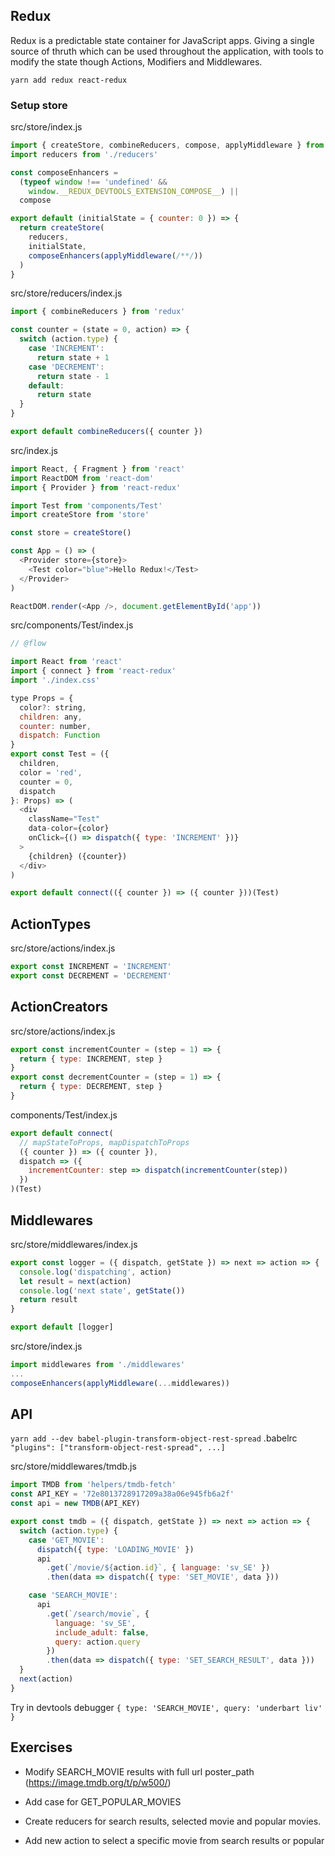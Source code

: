 ## Redux

Redux is a predictable state container for JavaScript apps. Giving a single source of thruth which can be used throughout the application, with tools to modify the state though Actions, Modifiers and Middlewares.

```
yarn add redux react-redux
```

### Setup store

src/store/index.js

```js
import { createStore, combineReducers, compose, applyMiddleware } from 'redux'
import reducers from './reducers'

const composeEnhancers =
  (typeof window !== 'undefined' &&
    window.__REDUX_DEVTOOLS_EXTENSION_COMPOSE__) ||
  compose

export default (initialState = { counter: 0 }) => {
  return createStore(
    reducers,
    initialState,
    composeEnhancers(applyMiddleware(/**/))
  )
}
```

src/store/reducers/index.js

```js
import { combineReducers } from 'redux'

const counter = (state = 0, action) => {
  switch (action.type) {
    case 'INCREMENT':
      return state + 1
    case 'DECREMENT':
      return state - 1
    default:
      return state
  }
}

export default combineReducers({ counter })
```

src/index.js

```js
import React, { Fragment } from 'react'
import ReactDOM from 'react-dom'
import { Provider } from 'react-redux'

import Test from 'components/Test'
import createStore from 'store'

const store = createStore()

const App = () => (
  <Provider store={store}>
    <Test color="blue">Hello Redux!</Test>
  </Provider>
)

ReactDOM.render(<App />, document.getElementById('app'))
```

src/components/Test/index.js

```js
// @flow

import React from 'react'
import { connect } from 'react-redux'
import './index.css'

type Props = {
  color?: string,
  children: any,
  counter: number,
  dispatch: Function
}
export const Test = ({
  children,
  color = 'red',
  counter = 0,
  dispatch
}: Props) => (
  <div
    className="Test"
    data-color={color}
    onClick={() => dispatch({ type: 'INCREMENT' })}
  >
    {children} ({counter})
  </div>
)

export default connect(({ counter }) => ({ counter }))(Test)
```

## ActionTypes

src/store/actions/index.js

```js
export const INCREMENT = 'INCREMENT'
export const DECREMENT = 'DECREMENT'
```

## ActionCreators

src/store/actions/index.js

```js
export const incrementCounter = (step = 1) => {
  return { type: INCREMENT, step }
}
export const decrementCounter = (step = 1) => {
  return { type: DECREMENT, step }
}
```

components/Test/index.js

```js
export default connect(
  // mapStateToProps, mapDispatchToProps
  ({ counter }) => ({ counter }),
  dispatch => ({
    incrementCounter: step => dispatch(incrementCounter(step))
  })
)(Test)
```

## Middlewares

src/store/middlewares/index.js

```js
export const logger = ({ dispatch, getState }) => next => action => {
  console.log('dispatching', action)
  let result = next(action)
  console.log('next state', getState())
  return result
}

export default [logger]
```

src/store/index.js

```js
import middlewares from './middlewares'
...
composeEnhancers(applyMiddleware(...middlewares))
```

## API

`yarn add --dev babel-plugin-transform-object-rest-spread`
.babelrc
`"plugins": ["transform-object-rest-spread", ...]`

src/store/middlewares/tmdb.js

```js
import TMDB from 'helpers/tmdb-fetch'
const API_KEY = '72e8013728917209a38a06e945fb6a2f'
const api = new TMDB(API_KEY)

export const tmdb = ({ dispatch, getState }) => next => action => {
  switch (action.type) {
    case 'GET_MOVIE':
      dispatch({ type: 'LOADING_MOVIE' })
      api
        .get(`/movie/${action.id}`, { language: 'sv_SE' })
        .then(data => dispatch({ type: 'SET_MOVIE', data }))

    case 'SEARCH_MOVIE':
      api
        .get(`/search/movie`, {
          language: 'sv_SE',
          include_adult: false,
          query: action.query
        })
        .then(data => dispatch({ type: 'SET_SEARCH_RESULT', data }))
  }
  next(action)
}
```

Try in devtools debugger
`{ type: 'SEARCH_MOVIE', query: 'underbart liv' }`

## Exercises

- Modify SEARCH_MOVIE results with full url poster_path (https://image.tmdb.org/t/p/w500/<path>)

- Add case for GET_POPULAR_MOVIES

- Create reducers for search results, selected movie and popular movies.

- Add new action to select a specific movie from search results or popular
